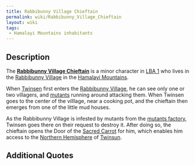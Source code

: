 ```yaml
---
title: Rabbibunny Village Chieftain
permalink: wiki/Rabbibunny_Village_Chieftain
layout: wiki
tags:
 - Hamalayi Mountains inhabitants
---
```


## Description

The **[Rabbibunny Village
Chieftain](Rabbibunny_Village_Chieftain "wikilink")** is a minor
character in [LBA 1](LBA_1 "wikilink") who lives in the [Rabbibunny
Village](Rabbibunny_Village "wikilink") in the [Hamalayi
Mountains](Hamalayi_Mountains "wikilink").

When [Twinsen](Twinsen "wikilink") first enters the [Rabbibunny
Village](Rabbibunny_Village "wikilink"), he can see only one or two
villagers, and [mutants](mutants "wikilink") running around attacking
them. When Twinsen goes to the center of the villlage, near a cooking
pot, and the chieftain then emerges from one of the little mud houses.

As the Rabbibunny Village is infested by mutants from the [mutants
factory](mutants_factory "wikilink"), Twinsen goes there on their
request to destroy it. After doing so, the chieftain opens the Door of
the [Sacred Carrot](Sacred_Carrot "wikilink") for him, which enables him
access to the [Northern Hemisphere](Northern_Hemisphere "wikilink") of
[Twinsun](Twinsun "wikilink").

## Additional Quotes
